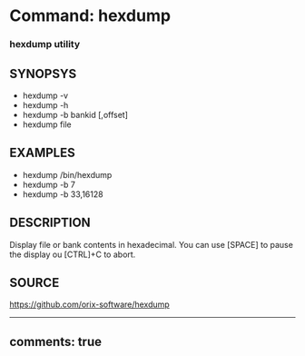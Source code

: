 # Command: hexdump

### hexdump utility

## SYNOPSYS
+ hexdump -v
+ hexdump -h
+ hexdump -b bankid [,offset]
+ hexdump file

## EXAMPLES
+ hexdump /bin/hexdump
+ hexdump -b 7
+ hexdump -b 33,16128

## DESCRIPTION
Display file or bank contents in hexadecimal.
You can use [SPACE] to pause the display ou [CTRL]+C to abort.

## SOURCE
https://github.com/orix-software/hexdump

---
comments: true
---
